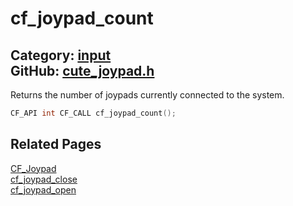 [](../header.md ':include')

# cf_joypad_count

Category: [input](/api_reference?id=input)  
GitHub: [cute_joypad.h](https://github.com/RandyGaul/cute_framework/blob/master/include/cute_joypad.h)  
---

Returns the number of joypads currently connected to the system.

```cpp
CF_API int CF_CALL cf_joypad_count();
```

## Related Pages

[CF_Joypad](/input/cf_joypad.md)  
[cf_joypad_close](/input/cf_joypad_close.md)  
[cf_joypad_open](/input/cf_joypad_open.md)  
